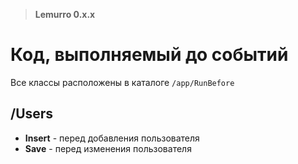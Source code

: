 > **Lemurro 0.x.x**

# Код, выполняемый до событий
Все классы расположены в каталоге `/app/RunBefore`

## /Users
- **Insert** - перед добавления пользователя
- **Save** - перед изменения пользователя